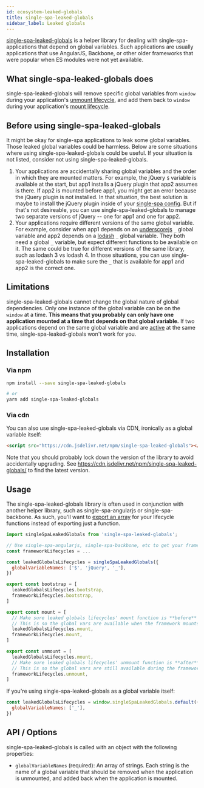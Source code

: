 ```yaml
---
id: ecosystem-leaked-globals
title: single-spa-leaked-globals
sidebar_label: Leaked globals
---
```


[single-spa-leaked-globals](https://github.com/single-spa/single-spa-leaked-globals) is a helper library for dealing with single-spa-applications
that depend on global variables. Such applications are usually applications that use AngularJS, Backbone, or other older frameworks
that were popular when ES modules were not yet available.

## What single-spa-leaked-globals does
single-spa-leaked-globals will remove specific global variables from `window` during your application's
[unmount lifecycle](/docs/building-applications.html#unmount), and add them back to `window` during your application's
[mount lifecycle](/docs/building-applications.html#mount).

## Before using single-spa-leaked-globals
It might be okay for single-spa applications to leak some global variables. Those leaked global variables could be harmless. Below are some
situations where using single-spa-leaked-globals could be useful. If your situation is not listed, consider not using single-spa-leaked-globals.

1. Your applications are accidentally sharing global variables and the order in which they are mounted matters. For example, the jQuery `$` variable
  is available at the start, but app1 installs a jQuery plugin that app2 assumes is there. If app2 is mounted
  before app1, you might get an error because the jQuery plugin is not installed. In that situation, the best solution is maybe to install
  the jQuery plugin inside of your [single-spa config](/docs/configuration.html). But if that's not desireable, you can use single-spa-leaked-globals
  to manage two separate versions of jQuery -- one for app1 and one for app2.
2. Your applications require different versions of the same global variable. For example, consider when app1 depends on
  an [underscorejs](https://underscorejs.org/) `_` global variable and app2 depends on a [lodash](https://lodash.com/) `_` global variable.
  They both need a global `_` variable, but expect different functions to be available on it. The same could be true for different versions of the
  same library, such as lodash 3 vs lodash 4. In those situations, you can use single-spa-leaked-globals to make sure the `_` that is available
  for app1 and app2 is the correct one.

## Limitations
single-spa-leaked-globals cannot change the global nature of global dependencies. Only one instance of the global variable can be on the
`window` at a time. **This means that you probably can only have one application mounted at a time that depends on that global variable.**
If two applications depend on the same global variable and are [active](docs/configuration.html#activity-function) at the same time,
single-spa-leaked-globals won't work for you.

## Installation
### Via npm
```sh
npm install --save single-spa-leaked-globals

# or
yarn add single-spa-leaked-globals
```

### Via cdn
You can also use single-spa-leaked-globals via CDN, ironically as a global variable itself:
```html
<script src="https://cdn.jsdelivr.net/npm/single-spa-leaked-globals"></script>
```

Note that you should probably lock down the version of the library to avoid accidentally upgrading. See 
https://cdn.jsdelivr.net/npm/single-spa-leaked-globals/ to find the latest version.

## Usage
The single-spa-leaked-globals library is often used in conjunction with another helper library, such as
single-spa-angularjs or single-spa-backbone. As such, you'll want to
[export an array](/docs/building-applications.html#registered-application-lifecycle) for your lifecycle functions
instead of exporting just a function.

```js
import singleSpaLeakedGlobals from 'single-spa-leaked-globals';

// Use single-spa-angularjs, single-spa-backbone, etc to get your framework specific lifecycles
const frameworkLifecycles = ...

const leakedGlobalsLifecycles = singleSpaLeakedGlobals({
  globalVariableNames: ['$', 'jQuery', '_'],
})

export const bootstrap = [
  leakedGlobalsLifecycles.bootstrap,
  frameworkLifecycles.bootstrap,
]

export const mount = [
  // Make sure leaked globals lifecycles' mount function is **before** other lifecycles' mount
  // This is so the global vars are available when the framework mounts
  leakedGlobalsLifecycles.mount,
  frameworkLifecycles.mount,
]

export const unmount = [
  leakedGlobalsLifecycles.mount,
  // Make sure leaked globals lifecycles' unmount function is **after** other lifecycles' unmount
  // This is so the global vars are still available during the framework unmount lifecycle function.
  frameworkLifecycles.unmount,
]
```

If you're using single-spa-leaked-globals as a global variable itself:
```js
const leakedGlobalsLifecycles = window.singleSpaLeakedGlobals.default({
  globalVariableNames: ['_'],
})
```

## API / Options
single-spa-leaked-globals is called with an object with the following properties:
- `globalVariableNames` (required): An array of strings. Each string is the name of a global variable that should
  be removed when the application is unmounted, and added back when the application is mounted.